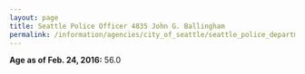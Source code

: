 ```yaml
---
layout: page
title: Seattle Police Officer 4835 John G. Ballingham
permalink: /information/agencies/city_of_seattle/seattle_police_department/copbook/4835/
---
```


**Age as of Feb. 24, 2016:** 56.0
